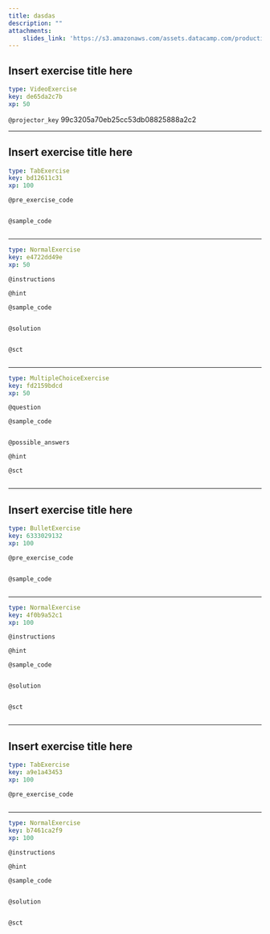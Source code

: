 ```yaml
---
title: dasdas
description: ""
attachments:
    slides_link: 'https://s3.amazonaws.com/assets.datacamp.com/production/course_6215/slides/chapter9.pdf'
---
```


## Insert exercise title here

```yaml
type: VideoExercise
key: de65da2c7b
xp: 50
```

`@projector_key`
99c3205a70eb25cc53db08825888a2c2

---

## Insert exercise title here

```yaml
type: TabExercise
key: bd12611c31
xp: 100
```



`@pre_exercise_code`
```{r}

```

`@sample_code`
```{r}

```

***

```yaml
type: NormalExercise
key: e4722dd49e
xp: 50
```

`@instructions`


`@hint`


`@sample_code`
```{r}

```

`@solution`
```{r}

```

`@sct`
```{r}

```

***

```yaml
type: MultipleChoiceExercise
key: fd2159bdcd
xp: 50
```

`@question`


`@sample_code`
```{r}

```

`@possible_answers`


`@hint`


`@sct`
```{r}

```

---

## Insert exercise title here

```yaml
type: BulletExercise
key: 6333029132
xp: 100
```



`@pre_exercise_code`
```{r}

```

`@sample_code`
```{r}

```

***

```yaml
type: NormalExercise
key: 4f0b9a52c1
xp: 100
```

`@instructions`


`@hint`


`@sample_code`
```{r}

```

`@solution`
```{r}

```

`@sct`
```{r}

```

---

## Insert exercise title here

```yaml
type: TabExercise
key: a9e1a43453
xp: 100
```



`@pre_exercise_code`
```{r}

```

***

```yaml
type: NormalExercise
key: b7461ca2f9
xp: 100
```

`@instructions`


`@hint`


`@sample_code`
```{r}

```

`@solution`
```{r}

```

`@sct`
```{r}

```
